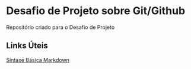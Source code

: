 # Desafio de Projeto sobre Git/Github
Repositório criado para o Desafio de Projeto

## Links Úteis
[Sintaxe Básica Markdown](https://www.markdownguide.org/basic-syntax)
